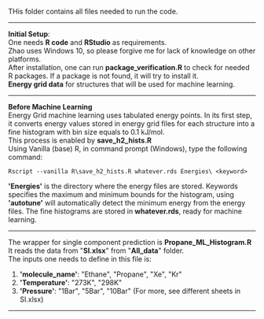 THis folder contains all files needed to run the code.
_____
**Initial Setup**:<br/>
One needs **R code** and **RStudio** as requirements. <br/> Zhao uses Windows 10, so please forgive me for lack of knowledge on other platforms. <br/>
After installation, one can run **package_verification.R** to check for needed R packages. If a package is not found, it will try to install it. <br/>
**Energy grid data** for structures that will be used for machine learning. 
_____
**Before Machine Learning**<br/>
Energy Grid machine learning uses tabulated energy points. In its first step, it converts energy values stored in energy grid files for each structure into a fine histogram with bin size equals to 0.1 kJ/mol. <br/>
This process is enabled by **save_h2_hists.R**<br/>
Using Vanilla (base) R, in command prompt (Windows), type the following command:<br/>
```
Rscript --vanilla R\save_h2_hists.R whatever.rds Energies\ <keyword>
```
**'Energies\'** is the directory where the energy files are stored. Keywords specifies the maximum and minimum bounds for the histogram, using **'autotune'** will automatically detect the minimum energy from the energy files. The fine histograms are stored in **whatever.rds**, ready for machine learning. <br/>
_____
The wrapper for single component prediction is **Propane_ML_Histogram.R**<br/>
It reads the data from "**SI.xlsx**" from "**All_data**" folder. <br/>
The inputs one needs to define in this file is: <br/>
1. **'molecule_name'**: "Ethane", "Propane", "Xe", "Kr" <br/>
2. **'Temperature'**: "273K", "298K" <br/>
3. **'Pressure'**: "1Bar", "5Bar", "10Bar" (For more, see different sheets in SI.xlsx) <br/>
_____

